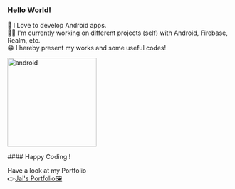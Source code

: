 ### Hello World!

<!--
**jaikeerthick/jaikeerthick** is a ✨ _special_ ✨ repository because its `README.md` (this file) appears on your GitHub profile.

Here are some ideas to get you started:

- 🔭 I’m currently working on ...
- 🌱 I’m currently learning ...
- 👯 I’m looking to collaborate on ...
- 🤔 I’m looking for help with ...
- 💬 Ask me about ...
- 📫 How to reach me: ...
- 😄 Pronouns: ...
- ⚡ Fun fact: ...
-->
📲 I Love to develop Android apps.<br/>
👨‍💻 I'm currently working on different projects (self) with Android, Firebase, Realm, etc.<br/>
😁 I hereby present my works and some useful codes!<br/>
<p align="left">
<img src="https://www.logo.wine/a/logo/Android_(operating_system)/Android_(operating_system)-Logo.wine.svg" alt="android" width="200px" height="auto">
</p>
#### Happy Coding !

Have a look at my Portfolio <br/>
👉[Jai's Portfolio🖼️](https://jaikeerthick-portfolio.blogspot.com/?m=1)
